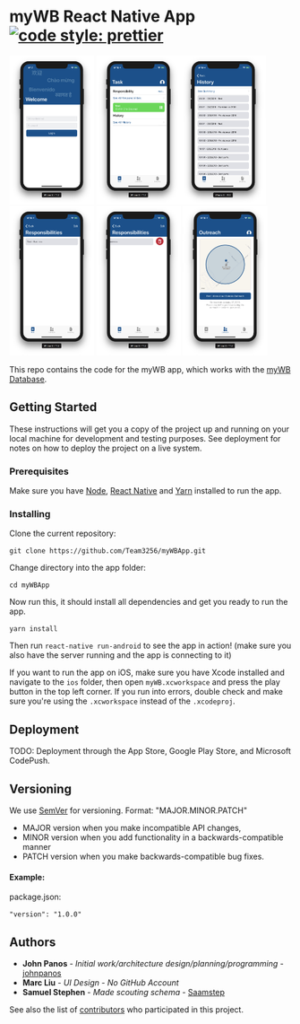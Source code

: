 # myWB React Native App [![code style: prettier](https://img.shields.io/badge/code_style-prettier-ff69b4.svg?style=flat-square)](https://github.com/prettier/prettier)

<img src="screenshots/ss1.png" width="30%"></img> <img src="screenshots/ss2.png" width="30%"></img><img src="screenshots/ss5.png" width="30%"></img> <img src="screenshots/ss3.png" width="30%"></img> <img src="screenshots/ss4.png" width="30%"></img>  <img src="screenshots/ss6.png" width="30%"></img> 


This repo contains the code for the myWB app, which works with the [myWB Database](https://github.com/Team3256/WB_Digital_Infrastructure).

## Getting Started

These instructions will get you a copy of the project up and running on your local machine for development and testing purposes. See deployment for notes on how to deploy the project on a live system.

### Prerequisites

Make sure you have [Node](https://nodejs.org/en/), [React Native](https://facebook.github.io/react-native/) and [Yarn](https://yarnpkg.com/en/) installed to run the app.

### Installing

Clone the current repository:

```
git clone https://github.com/Team3256/myWBApp.git
```

Change directory into the app folder:

```
cd myWBApp
```

Now run this, it should install all dependencies and get you ready to run the app.

```
yarn install
```

Then run ```react-native run-android``` to see the app in action! (make sure you also have the server running and the app is connecting to it)

If you want to run the app on iOS, make sure you have Xcode installed and navigate to the ```ios``` folder, then open ```myWB.xcworkspace``` and press the play button in the top left corner. If you run into errors, double check and make sure you're using the ```.xcworkspace``` instead of the ```.xcodeproj```.

## Deployment

TODO: Deployment through the App Store, Google Play Store, and Microsoft CodePush.

## Versioning

We use [SemVer](http://semver.org/) for versioning.
Format: "MAJOR.MINOR.PATCH"

* MAJOR version when you make incompatible API changes,
* MINOR version when you add functionality in a backwards-compatible manner
* PATCH version when you make backwards-compatible bug fixes.

#### Example:

package.json:

```
"version": "1.0.0"
```

## Authors

* **John Panos** - _Initial work/architecture design/planning/programming_ - [johnpanos](https://github.com/johnpanos)
* **Marc Liu** - _UI Design_ - _No GitHub Account_
* **Samuel Stephen** - _Made scouting schema_ - [Saamstep](https://github.com/Saamstep)

See also the list of [contributors](https://github.com/Team3256/WB_Digital_Infrastructure/contributors) who participated in this project.
